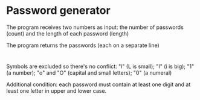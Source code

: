 # Password generator

The program receives two numbers as input: the number of passwords (count) and the length of each password (length)

The program returns the passwords (each on a separate line)

#

Symbols are excluded so there's no conflict:
"l" (L is small);
"I" (i is big);
"1" (a number);
"o" and "O" (capital and small letters);
"0" (a numeral)

Additional condition: each password must contain at least one digit and at least one letter in upper and lower case.
